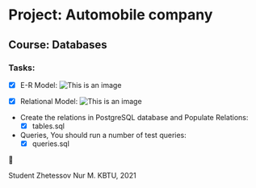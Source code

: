 # Project: Automobile company
## Course: Databases

### Tasks:

- [x] E-R Model:
![This is an image](https://github.com/Noorius/2year/blob/main/Database/Project%20%5BFull%5D/E-R%20Project(updated).jpg)

- [x] Relational Model:
![This is an image](https://github.com/Noorius/2year/blob/main/Database/Project%20%5BFull%5D/Relational%20Model.png)

- Create the relations in PostgreSQL database and Populate Relations:
	- [x] tables.sql

- Queries, You should run a number of test queries: 
	- [x] queries.sql

:tada:

Student Zhetessov Nur M.
KBTU, 2021
